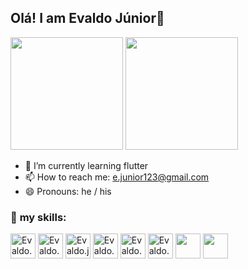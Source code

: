 ## Olá! I am Evaldo Júnior👋

<div>
  <img height="180em" src="https://github-readme-stats.vercel.app/api?username=underlinejunior&show_icons=true&theme=merko"/>
   <img height="180em" src="https://github-readme-stats.vercel.app/api/top-langs/?username=underlinejunior&layout=compact&theme=merko"/>
</div>

- 🌱 I’m currently learning flutter
- 📫 How to reach me: e.junior123@gmail.com
- 😄 Pronouns: he / his

 ### 🔧 **my skills:**
<div style="display:inline-block">
   <img align="center" height="40" alt="Evaldo.html" src="https://cdn.jsdelivr.net/gh/devicons/devicon/icons/html5/html5-original.svg" />
   <img align="center" height="40" alt="Evaldo.css" src="https://cdn.jsdelivr.net/gh/devicons/devicon/icons/css3/css3-original.svg" />
   <img align="center" height="40" alt="Evaldo.js" src="https://cdn.jsdelivr.net/gh/devicons/devicon/icons/javascript/javascript-original.svg" />
   <img align="center" height="40" alt="Evaldo.react" src="https://cdn.jsdelivr.net/gh/devicons/devicon/icons/react/react-original.svg" />
   <img align="center" height="40" alt="Evaldo.typescript" src="https://cdn.jsdelivr.net/gh/devicons/devicon/icons/typescript/typescript-original.svg" />
   <img align="center" height="40" alt="Evaldo.flutter" src="https://cdn.jsdelivr.net/gh/devicons/devicon/icons/flutter/flutter-original.svg" />
   <img align="center" height="40 alt="Evaldo.node" src="https://cdn.jsdelivr.net/gh/devicons/devicon/icons/nodejs/nodejs-original.svg" />
   <img align="center" height="40 alt="Evaldo.java" src="https://cdn.jsdelivr.net/gh/devicons/devicon/icons/java/java-original.svg" />  
  </div> 
